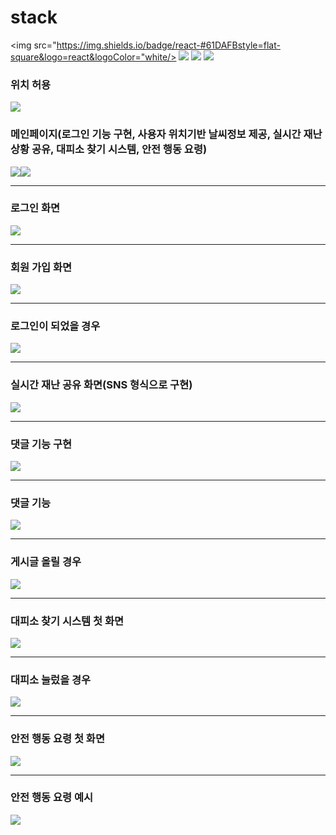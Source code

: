 # stack

<img src="https://img.shields.io/badge/react-#61DAFBstyle=flat-square&logo=react&logoColor="white/>
<img src="https://img.shields.io/badge/django-E34F26?style=flat-square&logo=django&logoColor=white"/>
<img src="https://img.shields.io/badge/python-E34F26?style=flat-square&logo=python&logoColor=white"/>
<img src="https://img.shields.io/badge/JS-E34F26?style=flat-square&logo=JS&logoColor=white"/>

<h3>위치 허용</h3>
<img src ="https://github.com/hackerton-skuniv11/back-end/assets/119941414/bdc08282-4e14-4357-9235-67b74bd82cfc">
<h3>메인페이지(로그인 기능 구현, 사용자 위치기반 날씨정보 제공, 실시간 재난상황 공유, 대피소 찾기 시스템, 안전 행동 요령)</h3>
<img src ="https://github.com/hackerton-skuniv11/back-end/assets/119941414/76b74872-ec65-4985-bc31-28965ebf3864"><img src="https://github.com/hackerton-skuniv11/back-end/assets/119941414/1ecc1e27-815b-4952-814e-33e826a29ac1">
<hr>
<h3>로그인 화면</h3>
<img src="https://github.com/hackerton-skuniv11/back-end/assets/119941414/23874336-ac9c-4b7e-a119-ada64441bf78">
<hr>
<h3>회원 가입 화면</h3>
<img src ="https://github.com/hackerton-skuniv11/back-end/assets/119941414/a3c1491c-02c7-46e1-a81b-51b186839d7c">
<hr>
<h3>로그인이 되었을 경우</h3>
<img src ="https://github.com/hackerton-skuniv11/back-end/assets/119941414/535da13e-071e-4552-ae6d-72568266237e">
<hr>
<h3>실시간 재난 공유 화면(SNS 형식으로 구현)</h3>
<img src ="https://github.com/hackerton-skuniv11/back-end/assets/119941414/fbb69e35-4c9c-46e1-ac9c-ee54ebc7d0f7">
<hr>
<h3>댓글 기능 구현</h3>
<img src ="https://github.com/hackerton-skuniv11/back-end/assets/119941414/eb7f42c0-ea42-4eba-b428-8f81e01c3b37">
<hr>
<h3>댓글 기능</h3>
<img src ="https://github.com/hackerton-skuniv11/back-end/assets/119941414/e364a17d-2205-4c77-a859-bbfc0e1e639e">
<hr>
<h3>게시글 올릴 경우</h3>
<img src ="https://github.com/hackerton-skuniv11/back-end/assets/119941414/d6e1b7d5-7f1a-499b-b26c-c5cb9f1ca8c8">
<hr>
<h3>대피소 찾기 시스템 첫 화면</h3>
<img src ="https://github.com/hackerton-skuniv11/back-end/assets/119941414/9595fb4b-cc2d-40a3-b672-40afc1455059">
<hr>
<h3>대피소 눌렀을 경우</h3>
<img src ="https://github.com/hackerton-skuniv11/back-end/assets/119941414/76f41b15-089e-4870-b3c4-b76f06810746">
<hr>
<h3>안전 행동 요령 첫 화면</h3>
<img src ="https://github.com/hackerton-skuniv11/back-end/assets/119941414/11601538-79bb-4b47-9286-4b01d9079ba9">
<hr>
<h3>안전 행동 요령 예시</h3>
<img src ="https://github.com/hackerton-skuniv11/back-end/assets/119941414/053b3832-bee2-463f-aa30-26b68ac48641">





